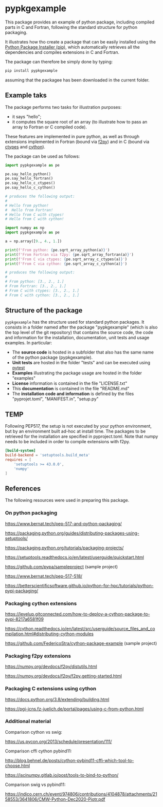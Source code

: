 # pypkgexample

This package provides an example of python package, including compiled parts in C and Fortran, following the standard structure for python packaging.

It illustrates how tho create a package that can be easily installed using the [Python Package Installer (pip)](https://pip.pypa.io/), which automatically retrieves all the dependencies and compiles extensions in C and Fortran. 

The package can therefore be simply done by typing:
```bash
pip install pypkgexample
```
assuming that the packagee has been downloaded in the current folder.

## Example taks

The package performs two tasks for illustration purposes:
 - it says "hello";
 - it computes the square root of an array (to illustrate how to pass an array to Fortran or C compiled code).
 
These features are implemented in pure python, as well as through extensions implemented in Fortran (bound via [f2py](https://numpy.org/doc/stable/f2py/)) and in C (bound via [ctypes](https://docs.python.org/3/library/ctypes.html) and [cython](https://cython.org)).

The package can be used as follows:
```python
import pypkgexample as pe

pe.say_hello_python()
pe.say_hello_fortran()
pe.say_hello_c_ctypes()
pe.say_hello_c_cython()

# produces the following output:
#
# Hello from python!
#  Hello from Fortran!
# Hello from C with ctypes!
# Hello from C with cython!
```

```python
import numpy as np
import pypkgexample as pe

a = np.array([9., 4., 1.])

print(f'From python: {pe.sqrt_array_python(a)}')
print(f'From Fortran via f2py: {pe.sqrt_array_fortran(a)}')
print(f'From C via ctypes: {pe.sqrt_array_c_ctypes(a)}')
print(f'From C via cython: {pe.sqrt_array_c_cython(a)}')

# produces the following output:
#
# From python: [3., 2., 1.]
# From Fortran: [3., 2., 1.]
# From C with ctypes: [3., 2., 1.]
# From C with cython: [3., 2., 1.]
```

## Structure of the package

```pypkgexample``` has the structure used for standard python packages. It consists in a folder named after the package "pypkgexample" (which is also the top level of the git repository) that contains the source code, the code and information for the installation, documentation, unit tests and usage examples. In particular:
 - The **source code** is hosted in a subfolder that also has the same name of the python package (pypkgexample).
 - **Unit tests** are hosted in the folder "tests" and can be executed using [pytest](http://pytest.org)
 - **Examples** illustrating the package usage are hosted in the folder "examples"
 - **License** information is contained in the file "LICENSE.txt"
 - This **documentation** is contained in the file "README.md"
 - The **installation code and information** is defined by the files "pyprojet.toml", "MANIFEST.in", "setup.py"
 

## TEMP
Following PEP517, the setup is not executed by your python environment, but by an environment built ad-hoc at install time.
The packages to be retrieved for the installation are specified in pyproject.toml. Note that numpy needs to be included in order to compile extensions with f2py.

```toml
[build-system]
build-backend = 'setuptools.build_meta'
requires = [
    'setuptools >= 43.0.0',
    'numpy'
]
```

## References
The following resources were used in preparing this package.

### On python packaging

https://www.bernat.tech/pep-517-and-python-packaging/

https://packaging.python.org/guides/distributing-packages-using-setuptools/

https://packaging.python.org/tutorials/packaging-projects/

https://setuptools.readthedocs.io/en/latest/userguide/quickstart.html

https://github.com/pypa/sampleproject (sample project)

https://www.bernat.tech/pep-517-518/

https://betterscientificsoftware.github.io/python-for-hpc/tutorials/python-pypi-packaging/


### Packaging cython extensions

https://levelup.gitconnected.com/how-to-deploy-a-cython-package-to-pypi-8217a6581f09

https://cython.readthedocs.io/en/latest/src/userguide/source_files_and_compilation.html#distributing-cython-modules

https://github.com/FedericoStra/cython-package-example (sample project)


### Packaging f2py extensions

https://numpy.org/devdocs/f2py/distutils.html

https://numpy.org/devdocs/f2py/f2py.getting-started.html


### Packaging C extensions using cython

https://docs.python.org/3.8/extending/building.html

https://pgi-jcns.fz-juelich.de/portal/pages/using-c-from-python.html


### Additional material

Comparison cython vs swig:

https://us.pycon.org/2013/schedule/presentation/111/

Comparison cffi cython pybind11:

http://blog.behnel.de/posts/cython-pybind11-cffi-which-tool-to-choose.html

https://iscinumpy.gitlab.io/post/tools-to-bind-to-python/

Comparison swig vs pybind11:

https://indico.cern.ch/event/974806/contributions/4104878/attachments/2158553/3641806/CMW-Python-Dec2020-Piotr.pdf


